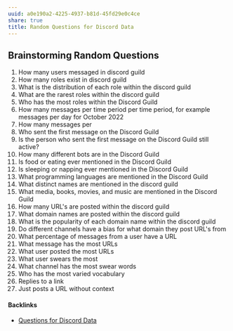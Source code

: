 ```yaml
---
uuid: a0e190a2-4225-4937-b81d-45fd29e0c4ce
share: true
title: Random Questions for Discord Data
---
```

## Brainstorming Random Questions

1. How many users messaged in discord guild
2. How many roles exist in discord guild
3. What is the distribution of each role within the discord guild
4. What are the rarest roles within the discord guild
5. Who has the most roles within the Discord Guild
6. How many messages per time period per time period, for example messages per day for October 2022
7. How many messages per
8. Who sent the first message on the Discord Guild
9. Is the person who sent the first message on the Discord Guild still active?
10. How many different bots are in the Discord Guild
11. Is food or eating ever mentioned in the Discord Guild
12. Is sleeping or napping ever mentioned in the Discord Guild
13. What programming languages are mentioned in the Discord Guild
14. What distinct names are mentioned in the discord guild
15. What media, books, movies, and music are mentioned in the Discord Guild
16. How many URL's are posted within the discord guild
17. What domain names are posted within the discord guild
18. What is the popularity of each domain name within the discord guild
19. Do different channels have a bias for what domain they post URL's from
20. What percentage of messages from a user have a URL
21. What message has the most URLs
22. What user posted the most URLs
23. What user swears the most
24. What channel has the most swear words
25. Who has the most varied vocabulary
26. Replies to a link
27. Just posts a URL without context

#### Backlinks

* [Questions for Discord Data](/46abc67b-bbe7-4800-82f5-f08d4c457ef0)